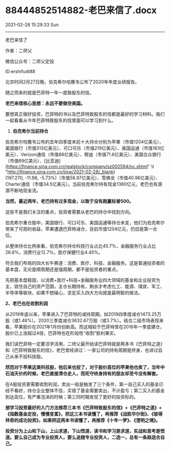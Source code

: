 # 88444852514882-老巴来信了.docx

2021-02-28 15:29:33 Sun

----

老巴来信了

作者：二师父

微信公众号：二师父定投

ID:ershifudt88

北京时间2月27日晚，伯克希尔哈撒韦公布了2020年年度业绩报告。

随之而来的就是巴菲特一年一度致股东的信。

__老巴来信核心思想：永远不要做空美国。__

要想真正做好投资，巴菲特的书以及巴菲特致股东的信都是最好的学习材料。我们一起看看从今年巴菲特致股东的信里面可以学习到什么。

1. __伯克希尔当前持仓__

伯克希尔哈撒韦公布的去年四季度末前十大持仓分别为苹果（市值1204亿美元）、美国银行（市值313亿美元）、可口可乐（市值219亿美元）、美国运通（市值183亿美元）、Verizon通信（市值86亿美元）、穆迪（市值71\.6亿美元）、美国合众银行（市值69亿美元）、[比亚迪](https://finance.sina.com.cn/realstock/company/sz002594/nc.shtml" \t "http://finance.sina.com.cn/jjxw/2021-02-28/_blank)\(197\.270, \-11\.98, \-5\.73%\)（市值58\.97亿美元）、雪佛龙（市值40\.96亿美元）、Charter通信（市值34\.5亿美元）。当前伯克希尔持有现金1380亿元，老巴也有源源不断地现金流。

__当然，最近两年，老巴持有过多现金，以致于没有跑赢标普500。__

这些不是我们关注的重点，投资者需要从老巴的持仓中找到方向。

伯克希尔重仓股中，美国银行、可口可乐、美国运通等持仓未变，他们为伯克希尔带来了可观的收益，苹果遭遇巴菲特减仓，目前市值1204亿元，仍旧是第一仓位。

从整体持仓比例来看，伯克希尔持仓科技行业占比45\.7%，金融服务行业占比26\.8%，消费行业12\.7%，医疗保健行业4\.45%。

符合我们布局的四大长牛赛道：消费、医疗、科技、金融服务。这是普通投资者的基本盘，无论是顺周期还是强周期，都不是投资者的重点。

先把基本盘稳固，以消费\+医疗\+科技\+金融服务业四大领域的基金和企业投资为主，锁住自己的资产范围，主仓长期持有，剩余才考虑化工、能源、煤炭、军工、半导体等板块，如果不想操心，坚定买入四大方向就是最明智的做法。

__2、老巴也在收割利润__

从2019年底以来，苹果进入了巴菲特的减持周期。如2019四季度减仓1473\.25万股（或1\.48%）。2020三季度减仓3632\.67万股（或3\.7%）。结合二级市场表现来看，苹果股价在2021年1月份创新高。而这相较于巴菲特曾在2016年一季度建仓，股价已上涨超过4倍，巴菲特也在阶段性“收割”胜利果实。

我们读巴菲特一定要活学活用，二师父最开始读巴菲特就是两本书《巴菲特之道》和《巴菲特致股东的信》，老巴曾经讲过：一家公司的持有周期是终身，也讲过自己从来不投科技股。

__然而对于苹果这类科技股，他后来也投了，对于股价高位的苹果他也卖了，当年中石油天价的时候，老巴直接清仓走人，而死守终身持有的朋友却至今没有解套。__

在A股投资更需要收割利润，卖出一般是触发了三个条件，第一自己买入的基金已经不看好，持仓企业整体不佳，买错了基金需要卖出，不计盈亏；第二买入的基金到达高位，有严重泡沫的时候；第三同时期发现了更好的投资标的。

__想学习投资最好的入门方法推荐三本书《巴菲特致股东的信》\+《巴菲特之道》\+《指数基金定投，慢慢变富》，把这三本书读懂了，再推荐《战胜华尔街》、《彼得林奇的成功投资》，如果把这两本书读懂了，再推荐《十年一梦》、《澄明之境》。__

__投资分为上山和下山，上山求道，下山悟道，读书和学习是求道，实战和思考是悟道。要么自己成为专业投资人，要么追随专业投资人，二选一，总有一条路适合自己。__

